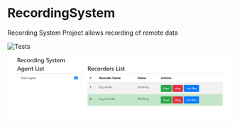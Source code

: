 # RecordingSystem
Recording System Project allows recording of remote data 

![Tests](https://github.com/amielc1/RecordingSystem/workflows/tests/badge.svg)

![Recording System](https://github.com/amielc1/RecordingSystem/blob/master/Recording%20System.png)
